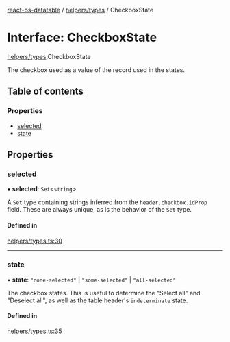 [react-bs-datatable](../README.md) / [helpers/types](../modules/helpers_types.md) / CheckboxState

# Interface: CheckboxState

[helpers/types](../modules/helpers_types.md).CheckboxState

The checkbox used as a value of the record used in the states.

## Table of contents

### Properties

- [selected](helpers_types.CheckboxState.md#selected)
- [state](helpers_types.CheckboxState.md#state)

## Properties

### selected

• **selected**: `Set`<`string`\>

A `Set` type containing strings inferred from the
`header.checkbox.idProp` field. These are always unique, as is
the behavior of the `Set` type.

#### Defined in

[helpers/types.ts:30](https://github.com/imballinst/react-bs-datatable/blob/5f07b72/src/helpers/types.ts#L30)

___

### state

• **state**: ``"none-selected"`` \| ``"some-selected"`` \| ``"all-selected"``

The checkbox states. This is useful to determine the "Select all" and
"Deselect all", as well as the table header's `indeterminate` state.

#### Defined in

[helpers/types.ts:35](https://github.com/imballinst/react-bs-datatable/blob/5f07b72/src/helpers/types.ts#L35)
